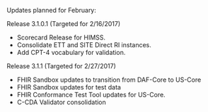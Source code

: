 
Updates planned for February:

Release 3.1.0.1 (Targeted for 2/16/2017)
* Scorecard Release for HIMSS.
* Consolidate ETT and SITE Direct RI instances.
* Add CPT-4 vocabulary for validation.

Release 3.1.1 (Targeted for 2/27/2017)
* FHIR Sandbox updates to transition from DAF-Core to US-Core
* FHIR Sandbox updates for test data
* FHIR Conformance Test Tool updates for US-Core.
* C-CDA Validator consolidation
